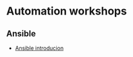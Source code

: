 # Automation workshops

## Ansible

* [Ansible introducion](https://github.com/jadebustos/devopslabs)